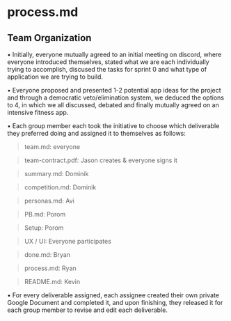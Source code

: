 # process.md

## Team Organization

• Initially, everyone mutually agreed to an initial meeting on discord, where everyone introduced themselves, stated what we are each individually trying to  accomplish,   discused the tasks for sprint 0 and what type of application we are trying to build. 

• Everyone proposed and presented 1-2 potential app ideas for the project and through a democratic veto/elimination system, we deduced the options to 4, in which we all   discussed, debated and finally mutually agreed on an intensive fitness app.

• Each group member each took the initiative to choose which deliverable they preferred doing and assigned it to themselves as follows:  

> team.md: everyone 

> team-contract.pdf: Jason creates & everyone signs it

> summary.md: Dominik

> competition.md: Dominik 

> personas.md: Avi

> PB.md: Porom

> Setup: Porom

> UX / UI: Everyone participates

> done.md: Bryan 

> process.md: Ryan

> README.md: Kevin 

• For every deliverable assigned, each assignee created their own private Google Document and completed it, and upon finishing, they released it for each group member to revise and edit each deliverable. 

